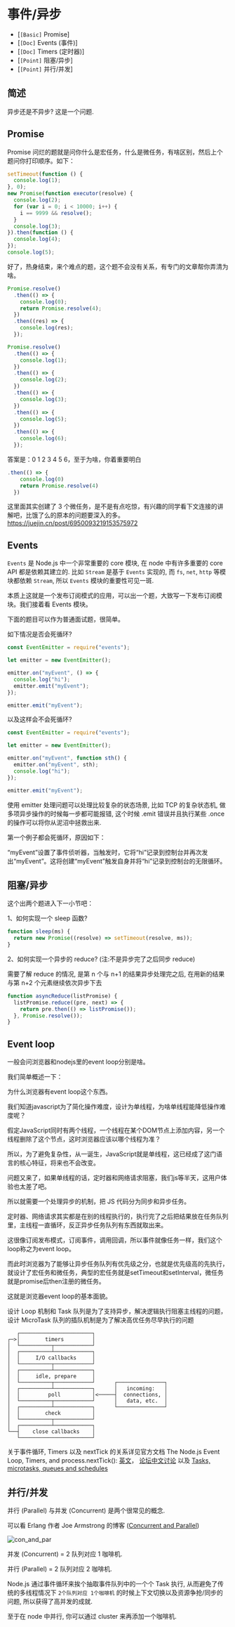 # 事件/异步

- [`[Basic]` Promise]
- [`[Doc]` Events (事件)]
- [`[Doc]` Timers (定时器)]
- [`[Point]` 阻塞/异步]
- [`[Point]` 并行/并发]

## 简述

异步还是不异步? 这是一个问题.

## Promise

Promise 问烂的题就是问你什么是宏任务，什么是微任务，有啥区别，然后上个题问你打印顺序。如下：

```javascript
setTimeout(function () {
  console.log(1);
}, 0);
new Promise(function executor(resolve) {
  console.log(2);
  for (var i = 0; i < 10000; i++) {
    i == 9999 && resolve();
  }
  console.log(3);
}).then(function () {
  console.log(4);
});
console.log(5);
```

好了，热身结束，来个难点的题，这个题不会没有关系，有专门的文章帮你弄清为啥。

```javascript
Promise.resolve()
  .then(() => {
    console.log(0);
    return Promise.resolve(4);
  })
  .then((res) => {
    console.log(res);
  });

Promise.resolve()
  .then(() => {
    console.log(1);
  })
  .then(() => {
    console.log(2);
  })
  .then(() => {
    console.log(3);
  })
  .then(() => {
    console.log(5);
  })
  .then(() => {
    console.log(6);
  });
```

答案是：0 1 2 3 4 5 6，至于为啥，你着重要明白

```javascript
.then(() => {
    console.log(0)
    return Promise.resolve(4)
  })
```

这里面其实创建了 3 个微任务，是不是有点吃惊，有兴趣的同学看下文连接的讲解吧，比饿了么的原本的问题要深入的多。
https://juejin.cn/post/6950093219153575972

## Events

`Events` 是 Node.js 中一个非常重要的 core 模块, 在 node 中有许多重要的 core API 都是依赖其建立的. 比如 `Stream` 是基于 `Events` 实现的, 而 `fs`, `net`, `http` 等模块都依赖 `Stream`, 所以 `Events` 模块的重要性可见一斑.

本质上这就是一个发布订阅模式的应用，可以出一个题，大致写一下发布订阅模块。我们接着看 Events 模块。

下面的题目可以作为普通面试题，很简单。

如下情况是否会死循环?

```javascript
const EventEmitter = require("events");

let emitter = new EventEmitter();

emitter.on("myEvent", () => {
  console.log("hi");
  emitter.emit("myEvent");
});

emitter.emit("myEvent");
```

以及这样会不会死循环?

```javascript
const EventEmitter = require("events");

let emitter = new EventEmitter();

emitter.on("myEvent", function sth() {
  emitter.on("myEvent", sth);
  console.log("hi");
});

emitter.emit("myEvent");
```

使用 emitter 处理问题可以处理比较复杂的状态场景, 比如 TCP 的复杂状态机, 做多项异步操作的时候每一步都可能报错, 这个时候 .emit 错误并且执行某些 .once 的操作可以将你从泥沼中拯救出来.

第一个例子都会死循环，原因如下：

“myEvent”设置了事件侦听器，当触发时，它将“hi”记录到控制台并再次发出“myEvent”。这将创建“myEvent”触发自身并将“hi”记录到控制台的无限循环。


## 阻塞/异步

这个出两个题进入下一小节吧：

1、如何实现一个 sleep 函数?

```javascript
function sleep(ms) {
  return new Promise((resolve) => setTimeout(resolve, ms));
}
```

2、如何实现一个异步的 reduce? (注:不是异步完了之后同步 reduce)

需要了解 reduce 的情况, 是第 n 个与 n+1 的结果异步处理完之后, 在用新的结果与第 n+2 个元素继续依次异步下去

```javascript
function asyncReduce(listPromise) {
  listPromise.reduce((pre, next) => {
    return pre.then(() => listPromise());
  }, Promise.resolve());
}
```

## Event loop

一般会问浏览器和nodejs里的event loop分别是啥。

我们简单概述一下：

为什么浏览器有event loop这个东西。

我们知道javascript为了简化操作难度，设计为单线程，为啥单线程能降低操作难度呢？

假定JavaScript同时有两个线程，一个线程在某个DOM节点上添加内容，另一个线程删除了这个节点，这时浏览器应该以哪个线程为准？

所以，为了避免复杂性，从一诞生，JavaScript就是单线程，这已经成了这门语言的核心特征，将来也不会改变。

问题又来了，如果单线程的话，定时器和网络请求阻塞，我们js等半天，这用户体验也太差了吧。

所以就需要一个处理异步的机制，把 JS 代码分为同步和异步任务。

定时器、网络请求其实都是在别的线程执行的，执行完了之后把结果放在任务队列里，主线程一直循环，反正异步任务队列有东西就取出来。

这很像订阅发布模式，订阅事件，调用回调，所以事件就像任务一样，我们这个loop称之为event loop。

而此时浏览器为了能够让异步任务队列有优先级之分，也就是优先级高的先执行，就设计了宏任务和微任务，典型的宏任务就是setTimeout和setInterval，微任务就是promise后then注册的微任务。

这就是浏览器event loop的基本面貌。



设计 Loop 机制和 Task 队列是为了支持异步，解决逻辑执行阻塞主线程的问题，设计 MicroTask 队列的插队机制是为了解决高优任务尽早执行的问题

```
   ┌───────────────────────┐
┌─>│        timers         │
│  └──────────┬────────────┘
│  ┌──────────┴────────────┐
│  │     I/O callbacks     │
│  └──────────┬────────────┘
│  ┌──────────┴────────────┐
│  │     idle, prepare     │
│  └──────────┬────────────┘      ┌───────────────┐
│  ┌──────────┴────────────┐      │   incoming:   │
│  │         poll          │<─────┤  connections, │
│  └──────────┬────────────┘      │   data, etc.  │
│  ┌──────────┴────────────┐      └───────────────┘
│  │        check          │
│  └──────────┬────────────┘
│  ┌──────────┴────────────┐
└──┤    close callbacks    │
   └───────────────────────┘
```

关于事件循环, Timers 以及 nextTick 的关系详见官方文档 The Node.js Event Loop, Timers, and process.nextTick(): [英文](https://nodejs.org/en/docs/guides/event-loop-timers-and-nexttick/)， [论坛中文讨论](https://cnodejs.org/topic/57d68794cb6f605d360105bf) 以及 [Tasks, microtasks, queues and schedules](https://jakearchibald.com/2015/tasks-microtasks-queues-and-schedules/)

## 并行/并发

并行 (Parallel) 与并发 (Concurrent) 是两个很常见的概念.

可以看 Erlang 作者 Joe Armstrong 的博客 ([Concurrent and Parallel](http://joearms.github.io/2013/04/05/concurrent-and-parallel-programming.html))

![con_and_par](http://joearms.github.io/images/con_and_par.jpg)

并发 (Concurrent) = 2 队列对应 1 咖啡机.

并行 (Parallel) = 2 队列对应 2 咖啡机.

Node.js 通过事件循环来挨个抽取事件队列中的一个个 Task 执行, 从而避免了传统的多线程情况下 `2个队列对应 1个咖啡机` 的时候上下文切换以及资源争抢/同步的问题, 所以获得了高并发的成就.

至于在 node 中并行, 你可以通过 cluster 来再添加一个咖啡机.
